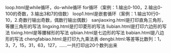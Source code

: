 loop.html是while循环，do-while循环 for循环（案例：1.输出0-100，2.输出0-100的奇数，3.输出3和7的倍数）
loop1.html是嵌套循环（案例：1.输出10行0-10，2.奇数行输出奇数，偶数行输出偶数）
sanjiaoxing.html是打印直角三角形，等腰三角形的写法
lingxing.html是打印菱形的写法
liubian.html是打印六边形的写法
tixing.html是等腰梯形的写法
qibian.html是七边形的写法
babian.html是八边形的写法
chengfabiao.html:是打印九九乘法表
dengbi.html:等差等比数列：1，3，7，15，31，63，127，......一共打印出20个数列出来